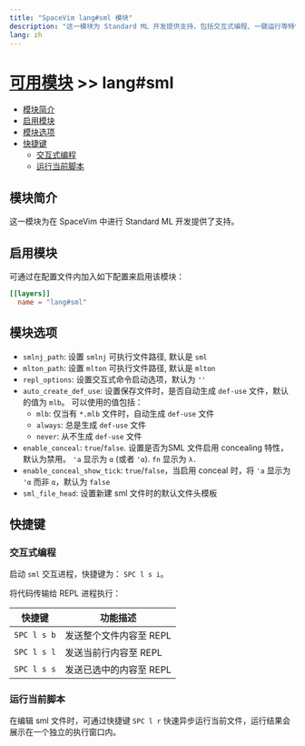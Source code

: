 ```yaml
---
title: "SpaceVim lang#sml 模块"
description: "这一模块为 Standard ML 开发提供支持，包括交互式编程、一键运行等特性。"
lang: zh
---
```


# [可用模块](../../) >> lang#sml

<!-- vim-markdown-toc GFM -->

- [模块简介](#模块简介)
- [启用模块](#启用模块)
- [模块选项](#模块选项)
- [快捷键](#快捷键)
  - [交互式编程](#交互式编程)
  - [运行当前脚本](#运行当前脚本)

<!-- vim-markdown-toc -->

## 模块简介

这一模块为在 SpaceVim 中进行 Standard ML 开发提供了支持。

## 启用模块

可通过在配置文件内加入如下配置来启用该模块：

```toml
[[layers]]
  name = "lang#sml"
```

## 模块选项

- `smlnj_path`: 设置 `smlnj` 可执行文件路径, 默认是 `sml`
- `mlton_path`: 设置 `mlton` 可执行文件路径, 默认是 `mlton`
- `repl_options`: 设置交互式命令启动选项，默认为 `''`
- `auto_create_def_use`: 设置保存文件时，是否自动生成 `def-use` 文件，默认的值为 `mlb`。
  可以使用的值包括：
  - `mlb`: 仅当有 `*.mlb` 文件时，自动生成 `def-use` 文件
  - `always`: 总是生成 `def-use` 文件
  - `never`: 从不生成 `def-use` 文件
- `enable_conceal`: `true`/`false`. 设置是否为SML 文件启用 concealing 特性，默认为禁用。
  `'a` 显示为 `α` (或者 `'α`). `fn` 显示为 `λ.`
- `enable_conceal_show_tick`: `true`/`false`，当启用 conceal 时，将 `'a` 显示为 `'α` 而非 `α`，默认为 `false`
- `sml_file_head`: 设置新建 sml 文件时的默认文件头模板

## 快捷键

### 交互式编程

启动 `sml` 交互进程，快捷键为： `SPC l s i`。

将代码传输给 REPL 进程执行：

| 快捷键      | 功能描述                |
| ----------- | ----------------------- |
| `SPC l s b` | 发送整个文件内容至 REPL |
| `SPC l s l` | 发送当前行内容至 REPL   |
| `SPC l s s` | 发送已选中的内容至 REPL |

### 运行当前脚本

在编辑 sml 文件时，可通过快捷键 `SPC l r` 快速异步运行当前文件，运行结果会展示在一个独立的执行窗口内。


